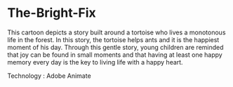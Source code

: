 # The-Bright-Fix
This cartoon depicts a story built around a tortoise who lives a monotonous life in the forest. In this story, the tortoise helps ants and it is the happiest moment of his day. Through this gentle story, young children are reminded that joy can be found in small moments and that having at least one happy memory every day is the key to living life with a happy heart.

Technology : Adobe Animate
